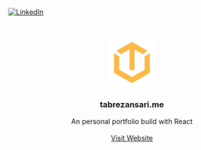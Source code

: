 [![LinkedIn][linkedin-shield]][linkedin-url]



<!-- PROJECT LOGO -->
<br />
<p align="center">
  <a href="https://github.com/tabrezansari/tabrezansari.me">
    <img src="src/Assets/tabrezsvg.svg" alt="Logo" width="100" height="100">
  </a>

  <h3 align="center">tabrezansari.me</h3>

  <p align="center">
    An personal portfolio build with React
    <br />
    <br />
    <a href="https://tabrezansari.me" target="_blank>View Website</a>
    ·
    <a href="https://github.com/tabrezansari/tabrezansari.me/issues" target="_blank>Report Bug</a>
    ·
    <a href="https://github.com/tabrezansari/tabrezansari.me/issues" target="_blank>Request Feature</a>
  </p>
                                                                              <a href="https//tabrezansari.me/" target="_blank" class="button">Visit Website</a>

</p>


[contributors-shield]: https://img.shields.io/github/contributors/othneildrew/Best-README-Template.svg?style=flat-square
[contributors-url]: https://github.com/tabrezansari/tabrezansari.me/graphs/contributors
[forks-shield]: https://img.shields.io/github/forks/othneildrew/Best-README-Template.svg?style=flat-square
[forks-url]: https://github.com/tabrezansari/tabrezansari.me/network/members
[stars-shield]: https://img.shields.io/github/stars/othneildrew/Best-README-Template.svg?style=flat-square
[stars-url]: https://github.com/tabrezansari/tabrezansari.me/stargazers
[issues-shield]: https://img.shields.io/github/issues/othneildrew/Best-README-Template.svg?style=flat-square
[issues-url]: https://github.com/tabrezansari/tabrezansari.me/issues
[linkedin-shield]: https://img.shields.io/badge/-LinkedIn-black.svg?style=flat-square&logo=linkedin&colorB=555
[linkedin-url]: https://linkedin.com/in/tabrezansari
